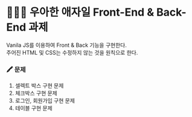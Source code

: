 # 👨🏻‍💻 우아한 애자일 Front-End & Back-End 과제
Vanila JS를 이용하여 Front & Back 기능을 구현한다.  
주어진 HTML 및 CSS는 수정하지 않는 것을 원칙으로 한다.

### 🖍 문제
1. 셀렉트 박스 구현 문제
2. 체크박스 구현 문제
3. 로그인, 회원가입 구현 문제
4. 테이블 구현 문제
